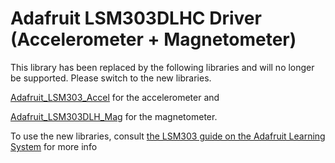 # Adafruit LSM303DLHC Driver (Accelerometer + Magnetometer)

This library has been replaced by the following libraries and will no longer be supported. Please switch to the new libraries.

[Adafruit_LSM303_Accel](https://github.com/adafruit/Adafruit_LSM303_Accel) for the accelerometer and

[Adafruit_LSM303DLH_Mag](https://github.com/adafruit/Adafruit_LSM303DLH_Mag) for the magnetometer.

To use the new libraries, consult [the LSM303 guide on the Adafruit Learning System](https://learn.adafruit.com/lsm303-accelerometer-slash-compass-breakout/coding) for more info


